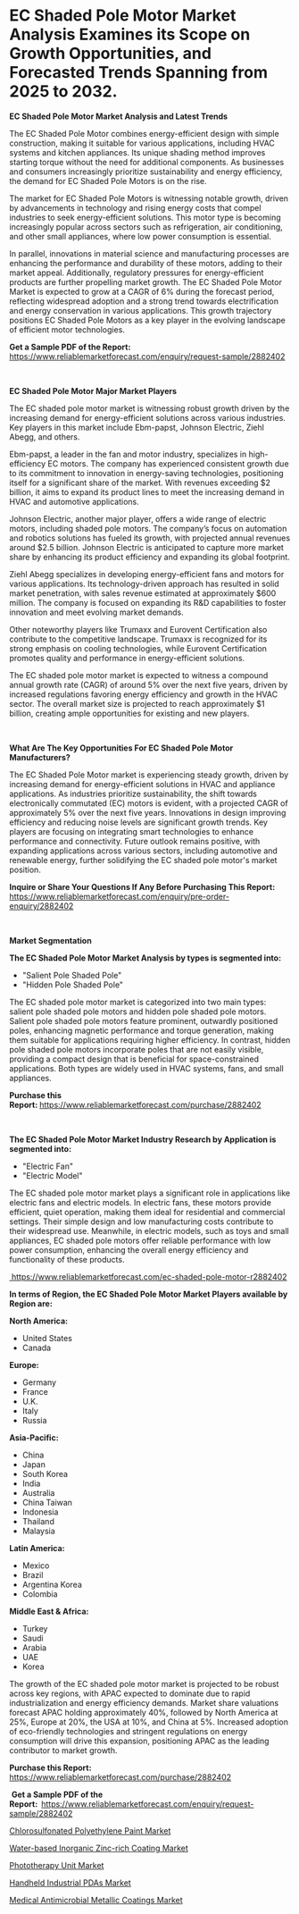 <p><h1>EC Shaded Pole Motor Market Analysis Examines its Scope on Growth Opportunities, and Forecasted Trends Spanning from 2025 to 2032.</h1></p><p><strong>EC Shaded Pole Motor Market Analysis and Latest Trends</strong></p>
<p><p>The EC Shaded Pole Motor combines energy-efficient design with simple construction, making it suitable for various applications, including HVAC systems and kitchen appliances. Its unique shading method improves starting torque without the need for additional components. As businesses and consumers increasingly prioritize sustainability and energy efficiency, the demand for EC Shaded Pole Motors is on the rise.</p><p>The market for EC Shaded Pole Motors is witnessing notable growth, driven by advancements in technology and rising energy costs that compel industries to seek energy-efficient solutions. This motor type is becoming increasingly popular across sectors such as refrigeration, air conditioning, and other small appliances, where low power consumption is essential. </p><p>In parallel, innovations in material science and manufacturing processes are enhancing the performance and durability of these motors, adding to their market appeal. Additionally, regulatory pressures for energy-efficient products are further propelling market growth. The EC Shaded Pole Motor Market is expected to grow at a CAGR of 6% during the forecast period, reflecting widespread adoption and a strong trend towards electrification and energy conservation in various applications. This growth trajectory positions EC Shaded Pole Motors as a key player in the evolving landscape of efficient motor technologies.</p></p>
<p><strong>Get a Sample PDF of the Report:&nbsp;</strong> <a href="https://www.reliablemarketforecast.com/enquiry/request-sample/2882402?utm_campaign=1080&utm_medium=2&utm_source=Github&utm_content=ia&utm_term=13032025&utm_id=ec-shaded-pole-motor">https://www.reliablemarketforecast.com/enquiry/request-sample/2882402</a></p>
<p>&nbsp;</p>
<p><strong>EC Shaded Pole Motor Major Market Players</strong></p>
<p><p>The EC shaded pole motor market is witnessing robust growth driven by the increasing demand for energy-efficient solutions across various industries. Key players in this market include Ebm-papst, Johnson Electric, Ziehl Abegg, and others.</p><p>Ebm-papst, a leader in the fan and motor industry, specializes in high-efficiency EC motors. The company has experienced consistent growth due to its commitment to innovation in energy-saving technologies, positioning itself for a significant share of the market. With revenues exceeding $2 billion, it aims to expand its product lines to meet the increasing demand in HVAC and automotive applications.</p><p>Johnson Electric, another major player, offers a wide range of electric motors, including shaded pole motors. The company’s focus on automation and robotics solutions has fueled its growth, with projected annual revenues around $2.5 billion. Johnson Electric is anticipated to capture more market share by enhancing its product efficiency and expanding its global footprint.</p><p>Ziehl Abegg specializes in developing energy-efficient fans and motors for various applications. Its technology-driven approach has resulted in solid market penetration, with sales revenue estimated at approximately $600 million. The company is focused on expanding its R&D capabilities to foster innovation and meet evolving market demands.</p><p>Other noteworthy players like Trumaxx and Eurovent Certification also contribute to the competitive landscape. Trumaxx is recognized for its strong emphasis on cooling technologies, while Eurovent Certification promotes quality and performance in energy-efficient solutions.</p><p>The EC shaded pole motor market is expected to witness a compound annual growth rate (CAGR) of around 5% over the next five years, driven by increased regulations favoring energy efficiency and growth in the HVAC sector. The overall market size is projected to reach approximately $1 billion, creating ample opportunities for existing and new players.</p></p>
<p>&nbsp;</p>
<p><strong>What Are The Key Opportunities For EC Shaded Pole Motor Manufacturers?</strong></p>
<p><p>The EC Shaded Pole Motor market is experiencing steady growth, driven by increasing demand for energy-efficient solutions in HVAC and appliance applications. As industries prioritize sustainability, the shift towards electronically commutated (EC) motors is evident, with a projected CAGR of approximately 5% over the next five years. Innovations in design improving efficiency and reducing noise levels are significant growth trends. Key players are focusing on integrating smart technologies to enhance performance and connectivity. Future outlook remains positive, with expanding applications across various sectors, including automotive and renewable energy, further solidifying the EC shaded pole motor's market position.</p></p>
<p><strong>Inquire or Share Your Questions If Any Before Purchasing This Report:</strong> <a href="https://www.reliablemarketforecast.com/enquiry/pre-order-enquiry/2882402?utm_campaign=1080&utm_medium=2&utm_source=Github&utm_content=ia&utm_term=13032025&utm_id=ec-shaded-pole-motor">https://www.reliablemarketforecast.com/enquiry/pre-order-enquiry/2882402</a></p>
<p>&nbsp;</p>
<p><strong>Market Segmentation</strong></p>
<p><strong>The EC Shaded Pole Motor Market Analysis by types is segmented into:</strong></p>
<p><ul><li>"Salient Pole Shaded Pole"</li><li>"Hidden Pole Shaded Pole"</li></ul></p>
<p><p>The EC shaded pole motor market is categorized into two main types: salient pole shaded pole motors and hidden pole shaded pole motors. Salient pole shaded pole motors feature prominent, outwardly positioned poles, enhancing magnetic performance and torque generation, making them suitable for applications requiring higher efficiency. In contrast, hidden pole shaded pole motors incorporate poles that are not easily visible, providing a compact design that is beneficial for space-constrained applications. Both types are widely used in HVAC systems, fans, and small appliances.</p></p>
<p><strong>Purchase this Report:&nbsp;</strong><a href="https://www.reliablemarketforecast.com/purchase/2882402?utm_campaign=1080&utm_medium=2&utm_source=Github&utm_content=ia&utm_term=13032025&utm_id=ec-shaded-pole-motor">https://www.reliablemarketforecast.com/purchase/2882402</a></p>
<p>&nbsp;</p>
<p><strong>The EC Shaded Pole Motor Market Industry Research by Application is segmented into:</strong></p>
<p><ul><li>"Electric Fan"</li><li>"Electric Model"</li></ul></p>
<p><p>The EC shaded pole motor market plays a significant role in applications like electric fans and electric models. In electric fans, these motors provide efficient, quiet operation, making them ideal for residential and commercial settings. Their simple design and low manufacturing costs contribute to their widespread use. Meanwhile, in electric models, such as toys and small appliances, EC shaded pole motors offer reliable performance with low power consumption, enhancing the overall energy efficiency and functionality of these products.</p></p>
<p><a href="https://www.reliablemarketforecast.com/ec-shaded-pole-motor-r2882402?utm_campaign=1080&utm_medium=2&utm_source=Github&utm_content=ia&utm_term=13032025&utm_id=ec-shaded-pole-motor">&nbsp;https://www.reliablemarketforecast.com/ec-shaded-pole-motor-r2882402</a></p>
<p><strong>In terms of Region, the EC Shaded Pole Motor Market Players available by Region are:</strong></p>
<p>
    <p> <strong> North America: </strong>
        <ul>
            <li>United States</li>
            <li>Canada</li>
        </ul>
        </p> 
    <p> <strong> Europe: </strong>
        <ul>
            <li>Germany</li>
            <li>France</li>
            <li>U.K.</li>
            <li>Italy</li>
            <li>Russia</li>
        </ul>
        </p> 
    <p> <strong> Asia-Pacific: </strong>
        <ul>
            <li>China</li>
            <li>Japan</li>
            <li>South Korea</li>
            <li>India</li>
            <li>Australia</li>
            <li>China Taiwan</li>
            <li>Indonesia</li>
            <li>Thailand</li>
            <li>Malaysia</li>
        </ul>
        </p> 
    <p> <strong> Latin America: </strong>
        <ul>
            <li>Mexico</li>
            <li>Brazil</li>
            <li>Argentina Korea</li>
            <li>Colombia</li>
        </ul>
        </p> 
    <p> <strong> Middle East & Africa: </strong>
        <ul>
            <li>Turkey</li>
            <li>Saudi</li>
            <li>Arabia</li>
            <li>UAE</li>
            <li>Korea</li>
        </ul>
    </p>
    </p>
<p><p>The growth of the EC shaded pole motor market is projected to be robust across key regions, with APAC expected to dominate due to rapid industrialization and energy efficiency demands. Market share valuations forecast APAC holding approximately 40%, followed by North America at 25%, Europe at 20%, the USA at 10%, and China at 5%. Increased adoption of eco-friendly technologies and stringent regulations on energy consumption will drive this expansion, positioning APAC as the leading contributor to market growth.</p></p>
<p><strong>Purchase this Report: </strong><a href="https://www.reliablemarketforecast.com/purchase/2882402?utm_campaign=1080&utm_medium=2&utm_source=Github&utm_content=ia&utm_term=13032025&utm_id=ec-shaded-pole-motor">https://www.reliablemarketforecast.com/purchase/2882402</a></p>
<p>&nbsp;<strong>Get a Sample PDF of the Report:&nbsp;&nbsp;</strong><a href="https://www.reliablemarketforecast.com/enquiry/request-sample/2882402?utm_campaign=1080&utm_medium=2&utm_source=Github&utm_content=ia&utm_term=13032025&utm_id=ec-shaded-pole-motor">https://www.reliablemarketforecast.com/enquiry/request-sample/2882402</a></p>
<p><strong></strong></p>
<p><p><a href="https://github.com/zalubakoraka/Market-Research-Report-List-1/blob/main/chlorosulfonated-polyethylene-paint-market.md?utm_campaign=1080&utm_medium=2&utm_source=Github&utm_content=ia&utm_term=13032025&utm_id=ec-shaded-pole-motor">Chlorosulfonated Polyethylene Paint Market</a></p><p><a href="https://github.com/ardgenoud/Market-Research-Report-List-1/blob/main/water-based-inorganic-zinc-rich-coating-market.md?utm_campaign=1080&utm_medium=2&utm_source=Github&utm_content=ia&utm_term=13032025&utm_id=ec-shaded-pole-motor">Water-based Inorganic Zinc-rich Coating Market</a></p><p><a href="https://github.com/sacmatidora/Market-Research-Report-List-1/blob/main/phototherapy-unit-market.md?utm_campaign=1080&utm_medium=2&utm_source=Github&utm_content=ia&utm_term=13032025&utm_id=ec-shaded-pole-motor">Phototherapy Unit Market</a></p><p><a href="https://github.com/airitaursela/Market-Research-Report-List-1/blob/main/handheld-industrial-pdas-market.md?utm_campaign=1080&utm_medium=2&utm_source=Github&utm_content=ia&utm_term=13032025&utm_id=ec-shaded-pole-motor">Handheld Industrial PDAs Market</a></p><p><a href="https://github.com/cingozascard/Market-Research-Report-List-1/blob/main/medical-antimicrobial-metallic-coatings-market.md?utm_campaign=1080&utm_medium=2&utm_source=Github&utm_content=ia&utm_term=13032025&utm_id=ec-shaded-pole-motor">Medical Antimicrobial Metallic Coatings Market</a></p></p>
